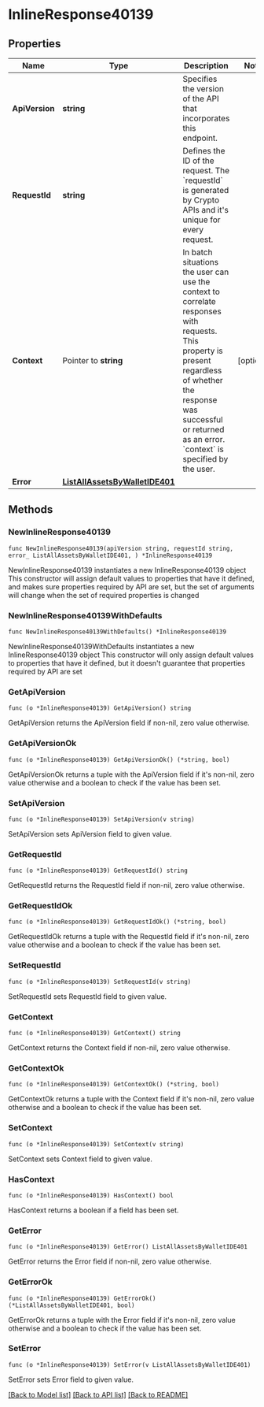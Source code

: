 # InlineResponse40139

## Properties

Name | Type | Description | Notes
------------ | ------------- | ------------- | -------------
**ApiVersion** | **string** | Specifies the version of the API that incorporates this endpoint. | 
**RequestId** | **string** | Defines the ID of the request. The &#x60;requestId&#x60; is generated by Crypto APIs and it&#39;s unique for every request. | 
**Context** | Pointer to **string** | In batch situations the user can use the context to correlate responses with requests. This property is present regardless of whether the response was successful or returned as an error. &#x60;context&#x60; is specified by the user. | [optional] 
**Error** | [**ListAllAssetsByWalletIDE401**](ListAllAssetsByWalletIDE401.md) |  | 

## Methods

### NewInlineResponse40139

`func NewInlineResponse40139(apiVersion string, requestId string, error_ ListAllAssetsByWalletIDE401, ) *InlineResponse40139`

NewInlineResponse40139 instantiates a new InlineResponse40139 object
This constructor will assign default values to properties that have it defined,
and makes sure properties required by API are set, but the set of arguments
will change when the set of required properties is changed

### NewInlineResponse40139WithDefaults

`func NewInlineResponse40139WithDefaults() *InlineResponse40139`

NewInlineResponse40139WithDefaults instantiates a new InlineResponse40139 object
This constructor will only assign default values to properties that have it defined,
but it doesn't guarantee that properties required by API are set

### GetApiVersion

`func (o *InlineResponse40139) GetApiVersion() string`

GetApiVersion returns the ApiVersion field if non-nil, zero value otherwise.

### GetApiVersionOk

`func (o *InlineResponse40139) GetApiVersionOk() (*string, bool)`

GetApiVersionOk returns a tuple with the ApiVersion field if it's non-nil, zero value otherwise
and a boolean to check if the value has been set.

### SetApiVersion

`func (o *InlineResponse40139) SetApiVersion(v string)`

SetApiVersion sets ApiVersion field to given value.


### GetRequestId

`func (o *InlineResponse40139) GetRequestId() string`

GetRequestId returns the RequestId field if non-nil, zero value otherwise.

### GetRequestIdOk

`func (o *InlineResponse40139) GetRequestIdOk() (*string, bool)`

GetRequestIdOk returns a tuple with the RequestId field if it's non-nil, zero value otherwise
and a boolean to check if the value has been set.

### SetRequestId

`func (o *InlineResponse40139) SetRequestId(v string)`

SetRequestId sets RequestId field to given value.


### GetContext

`func (o *InlineResponse40139) GetContext() string`

GetContext returns the Context field if non-nil, zero value otherwise.

### GetContextOk

`func (o *InlineResponse40139) GetContextOk() (*string, bool)`

GetContextOk returns a tuple with the Context field if it's non-nil, zero value otherwise
and a boolean to check if the value has been set.

### SetContext

`func (o *InlineResponse40139) SetContext(v string)`

SetContext sets Context field to given value.

### HasContext

`func (o *InlineResponse40139) HasContext() bool`

HasContext returns a boolean if a field has been set.

### GetError

`func (o *InlineResponse40139) GetError() ListAllAssetsByWalletIDE401`

GetError returns the Error field if non-nil, zero value otherwise.

### GetErrorOk

`func (o *InlineResponse40139) GetErrorOk() (*ListAllAssetsByWalletIDE401, bool)`

GetErrorOk returns a tuple with the Error field if it's non-nil, zero value otherwise
and a boolean to check if the value has been set.

### SetError

`func (o *InlineResponse40139) SetError(v ListAllAssetsByWalletIDE401)`

SetError sets Error field to given value.



[[Back to Model list]](../README.md#documentation-for-models) [[Back to API list]](../README.md#documentation-for-api-endpoints) [[Back to README]](../README.md)



